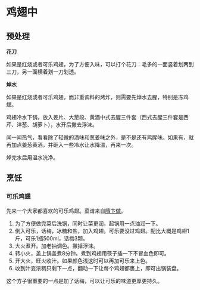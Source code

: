 # 鸡翅中

## 预处理

**花刀**

如果是红烧或者可乐鸡翅，为了方便入味，可以打个花刀：毛多的一面竖着划两到三刀，另一面横着划一刀划透。


**焯水**

如果是红烧或者可乐鸡翅，而非重调料的烤炸，则需要先焯水去腥，特别是冻鸡翅。

鸡翅冷水下锅，放入姜片、大葱段、黄酒中式去腥三件套（西式去腥三件套是西芹、洋葱、胡萝卜），水开后撇去浮沫。

闻一闻热气，看看除了轻微的酒味和葱姜味之外，是不是还有鸡腥味。如果有，就再加点姜葱黄酒，并砸入一些冷水让水降温，再来一次。

焯完水后用温水洗净。

## 烹饪

### 可乐鸡翅

先来一个大家都喜欢的可乐鸡翅。菜谱来自[隋卞做](https://www.bilibili.com/video/BV18x4y1z7uc/)。

1. 为了方便做完菜后洗锅，同时让菜更润，起锅用一点油润一下。
2. 倒入可乐，话梅，冰糖和盐，加入鸡翅。可乐要没过鸡翅。配比大概是鸡翅1斤，可乐1瓶500ml，话梅3颗。
3. 大火煮开。加老抽调色。撇掉浮沫。
4. 转小火，盖上锅盖煮8分钟。煮到鸡翅用筷子插一下不冒血色即可。
5. 开大火，旺火收汁。如果颜色浅这时可以再加可乐来上色。
6. 收到汁变浓稠只剩下一点，翻动一下让每个鸡翅都裹上，即可出锅装盘。

这个方子很重要的一点是加了话梅，可以让可乐的味道更厚更持久。
